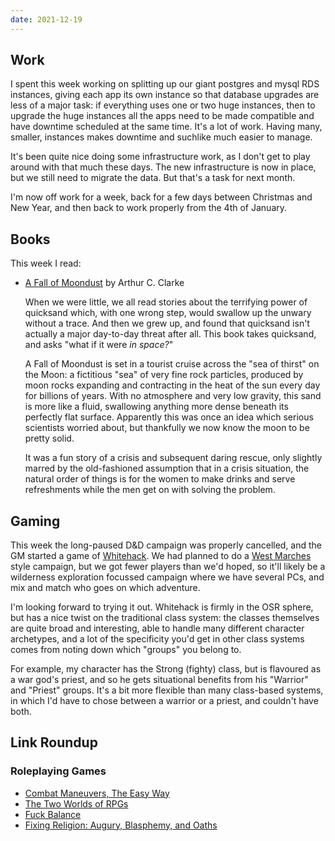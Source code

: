 ```yaml
---
date: 2021-12-19
---
```


## Work

I spent this week working on splitting up our giant postgres and mysql
RDS instances, giving each app its own instance so that database
upgrades are less of a major task: if everything uses one or two huge
instances, then to upgrade the huge instances all the apps need to be
made compatible and have downtime scheduled at the same time.  It's a
lot of work.  Having many, smaller, instances makes downtime and
suchlike much easier to manage.

It's been quite nice doing some infrastructure work, as I don't get to
play around with that much these days.  The new infrastructure is now
in place, but we still need to migrate the data.  But that's a task
for next month.

I'm now off work for a week, back for a few days between Christmas and
New Year, and then back to work properly from the 4th of January.


## Books

This week I read:

- [A Fall of Moondust][] by Arthur C. Clarke

  When we were little, we all read stories about the terrifying power
  of quicksand which, with one wrong step, would swallow up the unwary
  without a trace.  And then we grew up, and found that quicksand
  isn't actually a major day-to-day threat after all.  This book takes
  quicksand, and asks "what if it were *in space?*"

  A Fall of Moondust is set in a tourist cruise across the "sea of
  thirst" on the Moon: a fictitious "sea" of very fine rock particles,
  produced by moon rocks expanding and contracting in the heat of the
  sun every day for billions of years.  With no atmosphere and very
  low gravity, this sand is more like a fluid, swallowing anything
  more dense beneath its perfectly flat surface.  Apparently this was
  once an idea which serious scientists worried about, but thankfully
  we now know the moon to be pretty solid.

  It was a fun story of a crisis and subsequent daring rescue, only
  slightly marred by the old-fashioned assumption that in a crisis
  situation, the natural order of things is for the women to make
  drinks and serve refreshments while the men get on with solving the
  problem.

[A Fall of Moondust]: https://en.wikipedia.org/wiki/A_Fall_of_Moondust


## Gaming

This week the long-paused D&D campaign was properly cancelled, and the
GM started a game of [Whitehack][].  We had planned to do a [West
Marches][] style campaign, but we got fewer players than we'd hoped,
so it'll likely be a wilderness exploration focussed campaign where we
have several PCs, and mix and match who goes on which adventure.

I'm looking forward to trying it out.  Whitehack is firmly in the OSR
sphere, but has a nice twist on the traditional class system: the
classes themselves are quite broad and interesting, able to handle
many different character archetypes, and a lot of the specificity
you'd get in other class systems comes from noting down which "groups"
you belong to.

For example, my character has the Strong (fighty) class, but is
flavoured as a war god's priest, and so he gets situational benefits
from his "Warrior" and "Priest" groups.  It's a bit more flexible than
many class-based systems, in which I'd have to chose between a warrior
or a priest, and couldn't have both.

[Whitehack]: https://whitehackrpg.wordpress.com/
[West Marches]: https://arsludi.lamemage.com/index.php/78/grand-experiments-west-marches/


## Link Roundup

### Roleplaying Games

- [Combat Maneuvers, The Easy Way](https://oddskullblog.wordpress.com/2021/11/15/combat-maneuvers-the-easy-way/)
- [The Two Worlds of RPGs](https://knightattheopera.blogspot.com/2021/11/the-two-worlds-of-rpgs.html)
- [Fuck Balance](https://cavegirlgames.blogspot.com/2021/11/fuck-balance.html)
- [Fixing Religion: Augury, Blasphemy, and Oaths](https://goblinpunch.blogspot.com/2020/06/fixing-religion-augury-blasphemy-and.html)
